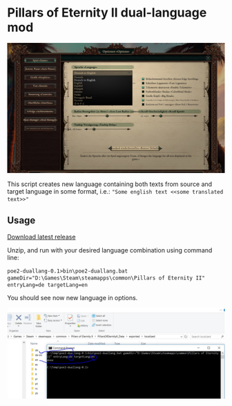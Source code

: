 # Pillars of Eternity II dual-language mod

![ingame](https://raw.githubusercontent.com/KadekM/poe2-duallang/master/github/settings.jpg)

This script creates new language containing both texts from source and target language in some format, i.e.:
`"Some english text <<some translated text>>"`

## Usage
[Download latest release](https://github.com/KadekM/poe2-duallang/releases)

Unzip, and run with your desired language combination using command line:
```
poe2-duallang-0.1>bin\poe2-duallang.bat gameDir="D:\Games\Steam\steamapps\common\Pillars of Eternity II" entryLang=de targetLang=en
```

You should see now new language in options.

![how to run](https://raw.githubusercontent.com/KadekM/poe2-duallang/master/github/run.jpg)

